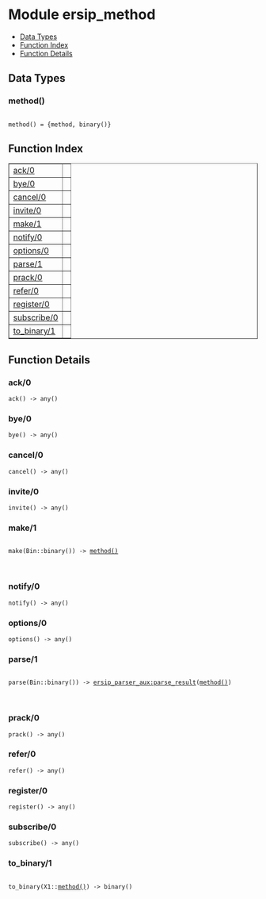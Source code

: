 

# Module ersip_method #
* [Data Types](#types)
* [Function Index](#index)
* [Function Details](#functions)

<a name="types"></a>

## Data Types ##




### <a name="type-method">method()</a> ###


<pre><code>
method() = {method, binary()}
</code></pre>

<a name="index"></a>

## Function Index ##


<table width="100%" border="1" cellspacing="0" cellpadding="2" summary="function index"><tr><td valign="top"><a href="#ack-0">ack/0</a></td><td></td></tr><tr><td valign="top"><a href="#bye-0">bye/0</a></td><td></td></tr><tr><td valign="top"><a href="#cancel-0">cancel/0</a></td><td></td></tr><tr><td valign="top"><a href="#invite-0">invite/0</a></td><td></td></tr><tr><td valign="top"><a href="#make-1">make/1</a></td><td></td></tr><tr><td valign="top"><a href="#notify-0">notify/0</a></td><td></td></tr><tr><td valign="top"><a href="#options-0">options/0</a></td><td></td></tr><tr><td valign="top"><a href="#parse-1">parse/1</a></td><td></td></tr><tr><td valign="top"><a href="#prack-0">prack/0</a></td><td></td></tr><tr><td valign="top"><a href="#refer-0">refer/0</a></td><td></td></tr><tr><td valign="top"><a href="#register-0">register/0</a></td><td></td></tr><tr><td valign="top"><a href="#subscribe-0">subscribe/0</a></td><td></td></tr><tr><td valign="top"><a href="#to_binary-1">to_binary/1</a></td><td></td></tr></table>


<a name="functions"></a>

## Function Details ##

<a name="ack-0"></a>

### ack/0 ###

`ack() -> any()`

<a name="bye-0"></a>

### bye/0 ###

`bye() -> any()`

<a name="cancel-0"></a>

### cancel/0 ###

`cancel() -> any()`

<a name="invite-0"></a>

### invite/0 ###

`invite() -> any()`

<a name="make-1"></a>

### make/1 ###

<pre><code>
make(Bin::binary()) -&gt; <a href="#type-method">method()</a>
</code></pre>
<br />

<a name="notify-0"></a>

### notify/0 ###

`notify() -> any()`

<a name="options-0"></a>

### options/0 ###

`options() -> any()`

<a name="parse-1"></a>

### parse/1 ###

<pre><code>
parse(Bin::binary()) -&gt; <a href="ersip_parser_aux.md#type-parse_result">ersip_parser_aux:parse_result</a>(<a href="#type-method">method()</a>)
</code></pre>
<br />

<a name="prack-0"></a>

### prack/0 ###

`prack() -> any()`

<a name="refer-0"></a>

### refer/0 ###

`refer() -> any()`

<a name="register-0"></a>

### register/0 ###

`register() -> any()`

<a name="subscribe-0"></a>

### subscribe/0 ###

`subscribe() -> any()`

<a name="to_binary-1"></a>

### to_binary/1 ###

<pre><code>
to_binary(X1::<a href="#type-method">method()</a>) -&gt; binary()
</code></pre>
<br />

